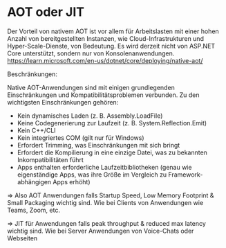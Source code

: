 # AOT oder JIT

Der Vorteil von nativem AOT ist vor allem für Arbeitslasten mit einer hohen Anzahl von bereitgestellten Instanzen, wie Cloud-Infrastrukturen und Hyper-Scale-Dienste, von Bedeutung. Es wird derzeit nicht von ASP.NET Core unterstützt, sondern nur von Konsolenanwendungen. https://learn.microsoft.com/en-us/dotnet/core/deploying/native-aot/

Beschränkungen:

Native AOT-Anwendungen sind mit einigen grundlegenden Einschränkungen und Kompatibilitätsproblemen verbunden. Zu den wichtigsten Einschränkungen gehören:
   - Kein dynamisches Laden (z. B. Assembly.LoadFile)
   - Keine Codegenerierung zur Laufzeit (z. B. System.Reflection.Emit)
   - Kein C++/CLI
   - Kein integriertes COM (gilt nur für Windows)
   - Erfordert Trimming, was Einschränkungen mit sich bringt
   - Erfordert die Kompilierung in eine einzige Datei, was zu bekannten Inkompatibilitäten führt
   - Apps enthalten erforderliche Laufzeitbibliotheken (genau wie eigenständige Apps, was ihre Größe im Vergleich zu Framework-abhängigen Apps erhöht)

=> Also AOT Anwendungen falls Startup Speed, Low Memory Footprint & Small Packaging wichtig sind. Wie bei Clients von Anwendungen wie Teams, Zoom, etc.

=> JIT für Anwendungen falls peak throughput & reduced max latency wichtig sind. Wie bei Server Anwendungen von Voice-Chats oder Webseiten
